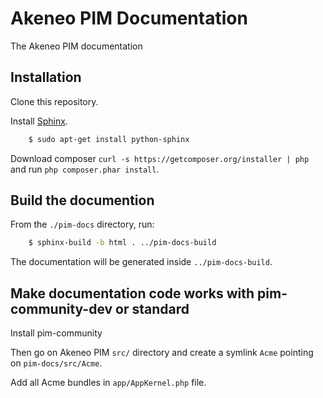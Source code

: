 Akeneo PIM Documentation
========================

The Akeneo PIM documentation

Installation
------------

Clone this repository.

Install [Sphinx](http://sphinx-doc.org/).
```bash
    $ sudo apt-get install python-sphinx
```

Download composer `curl -s https://getcomposer.org/installer | php` and run `php composer.phar install`.

Build the documention
---------------------

From the `./pim-docs` directory, run:

``` bash
    $ sphinx-build -b html . ../pim-docs-build
```

The documentation will be generated inside `../pim-docs-build`.

Make documentation code works with pim-community-dev or standard
----------------------------------------------------------------

Install pim-community

Then go on Akeneo PIM `src/` directory and create a symlink `Acme` pointing on `pim-docs/src/Acme`.

Add all Acme bundles in `app/AppKernel.php` file.
